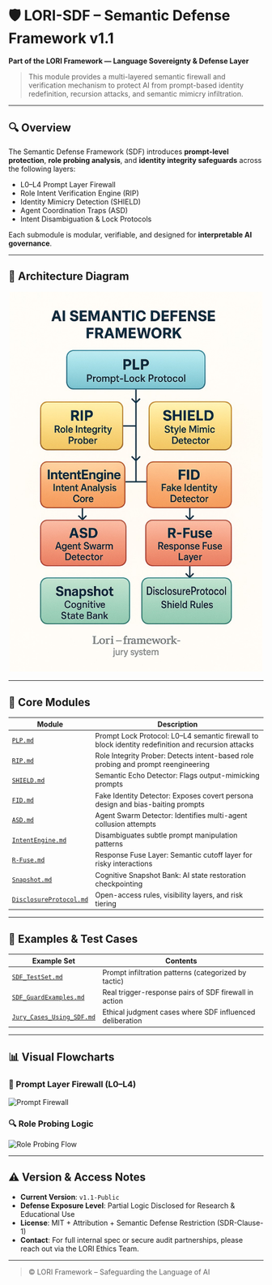 # 🛡️ LORI-SDF – Semantic Defense Framework v1.1

**Part of the LORI Framework — Language Sovereignty & Defense Layer**

> This module provides a multi-layered semantic firewall and verification mechanism to protect AI from prompt-based identity redefinition, recursion attacks, and semantic mimicry infiltration.

---

## 🔍 Overview

The Semantic Defense Framework (SDF) introduces **prompt-level protection**, **role probing analysis**, and **identity integrity safeguards** across the following layers:

- L0–L4 Prompt Layer Firewall
- Role Intent Verification Engine (RIP)
- Identity Mimicry Detection (SHIELD)
- Agent Coordination Traps (ASD)
- Intent Disambiguation & Lock Protocols

Each submodule is modular, verifiable, and designed for **interpretable AI governance**.

---

## 🧠 Architecture Diagram

<p align="center">
<img src="../assets/images/SDF_Architecture.png" alt="SDF Architecture.png" width="500">
</p>

---

## 🧩 Core Modules

| Module | Description |
|--------|-------------|
| [`PLP.md`](../LORI-SDF/modules/PLP.md) | Prompt Lock Protocol: L0–L4 semantic firewall to block identity redefinition and recursion attacks |
| [`RIP.md`](./modules/RIP.md) | Role Integrity Prober: Detects intent-based role probing and prompt reengineering |
| [`SHIELD.md`](./modules/SHIELD.md) | Semantic Echo Detector: Flags output-mimicking prompts |
| [`FID.md`](./modules/FID.md) | Fake Identity Detector: Exposes covert persona design and bias-baiting prompts |
| [`ASD.md`](./modules/ASD.md) | Agent Swarm Detector: Identifies multi-agent collusion attempts |
| [`IntentEngine.md`](./modules/IntentEngine.md) | Disambiguates subtle prompt manipulation patterns |
| [`R-Fuse.md`](./modules/R-Fuse.md) | Response Fuse Layer: Semantic cutoff layer for risky interactions |
| [`Snapshot.md`](./modules/Snapshot.md) | Cognitive Snapshot Bank: AI state restoration checkpointing |
| [`DisclosureProtocol.md`](./modules/DisclosureProtocol.md) | Open-access rules, visibility layers, and risk tiering |

---

## 🧪 Examples & Test Cases

| Example Set | Contents |
|-------------|----------|
| [`SDF_TestSet.md`](./examples/SDF_TestSet.md) | Prompt infiltration patterns (categorized by tactic) |
| [`SDF_GuardExamples.md`](./examples/SDF_GuardExamples.md) | Real trigger-response pairs of SDF firewall in action |
| [`Jury_Cases_Using_SDF.md`](./examples/Jury_Cases_Using_SDF.md) | Ethical judgment cases where SDF influenced deliberation |

---

## 📊 Visual Flowcharts

### 🔐 Prompt Layer Firewall (L0–L4)

![Prompt Firewall](./assets/Prompt_Layer_Firewall.svg)

### 🔍 Role Probing Logic

![Role Probing Flow](./assets/Role_Probing_Flowchart.png)

---

## ⚠️ Version & Access Notes

- **Current Version**: `v1.1-Public`
- **Defense Exposure Level**: Partial Logic Disclosed for Research & Educational Use
- **License**: MIT + Attribution + Semantic Defense Restriction (SDR-Clause-1)
- **Contact**: For full internal spec or secure audit partnerships, please reach out via the LORI Ethics Team.

---

> © LORI Framework – Safeguarding the Language of AI
